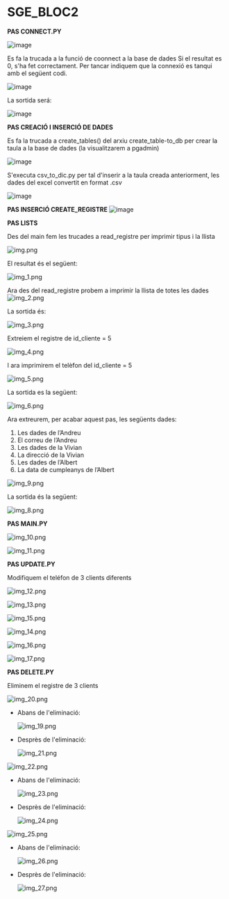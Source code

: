 # SGE_BLOC2

**PAS CONNECT.PY**

![image](https://github.com/user-attachments/assets/ce5bb635-e452-4551-a354-41dbb9dca0c1)

Es fa la trucada a la funció de coonnect a la base de dades Si el resultat es 0, s'ha fet correctament. Per tancar indiquem que la connexió es tanqui amb el següent codi.

![image](https://github.com/user-attachments/assets/0484b2c3-2554-400c-9959-43cc5484fa2d)

La sortida será:

![image](https://github.com/user-attachments/assets/27509157-36e6-4d50-afbb-5784471a2865)



**PAS CREACIÓ I INSERCIÓ DE DADES**

Es fa la trucada a create_tables() del arxiu create_table-to_db per crear la taula a la base de dades (la visualitzarem a pgadmin)

![image](https://github.com/user-attachments/assets/6d37abf3-2b4c-4b6b-908a-609c9bf05b24)

S'executa csv_to_dic.py per tal d'inserir a la taula creada anteriorment, les dades del excel convertit en format .csv

![image](https://github.com/user-attachments/assets/8cc37e4b-8dd7-4ee4-87e4-7ed7875ffcc2)



**PAS INSERCIÓ CREATE_REGISTRE**
![image](https://github.com/user-attachments/assets/af552cc4-2526-4297-b23e-451ecaeb12b2)

**PAS LISTS**

Des del main fem les trucades a read_registre per imprimir tipus i la llista

![img.png](img.png)

El resultat és el següent:

![img_1.png](img_1.png)

Ara des del read_registre probem a imprimir la llista de totes les dades
![img_2.png](img_2.png)

La sortida és:

![img_3.png](img_3.png)

Extreiem el registre de id_cliente = 5

![img_4.png](img_4.png)

I ara imprimirem el telèfon del id_cliente = 5

![img_5.png](img_5.png)

La sortida es la següent:

![img_6.png](img_6.png)

Ara extreurem, per acabar aquest pas, les següents dades:

1. Les dades de l’Andreu
2. El correu de l’Andreu
3. Les dades de la Vivian
4. La direcció de la Vivian
5. Les dades de l’Albert
6. La data de cumpleanys de l’Albert

![img_9.png](img_9.png)

La sortida és la següent:

![img_8.png](img_8.png)


**PAS MAIN.PY**

![img_10.png](img_10.png)

![img_11.png](img_11.png)


**PAS UPDATE.PY**

Modifiquem el teléfon de 3 clients diferents

![img_12.png](img_12.png)

![img_13.png](img_13.png)

![img_15.png](img_15.png)

![img_14.png](img_14.png)

![img_16.png](img_16.png)

![img_17.png](img_17.png)



**PAS DELETE.PY**

Eliminem el registre de 3 clients

![img_20.png](img_20.png)

- Abans de l'eliminació:

  ![img_19.png](img_19.png)

- Desprès de l'eliminació:

    ![img_21.png](img_21.png)

![img_22.png](img_22.png)

- Abans de l'eliminació:

  ![img_23.png](img_23.png)

- Desprès de l'eliminació:

    ![img_24.png](img_24.png)

![img_25.png](img_25.png)

- Abans de l'eliminació:

  ![img_26.png](img_26.png)

- Desprès de l'eliminació:

    ![img_27.png](img_27.png)
